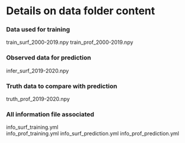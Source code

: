 # Details on data folder content

### Data used for training
train_surf_2000-2019.npy
train_prof_2000-2019.npy

### Observed data for prediction
infer_surf_2019-2020.npy

### Truth data to compare with prediction
truth_prof_2019-2020.npy

### All information file associated
 
info_surf_training.yml    
info_prof_training.yml
info_surf_prediction.yml
info_prof_prediction.yml  
